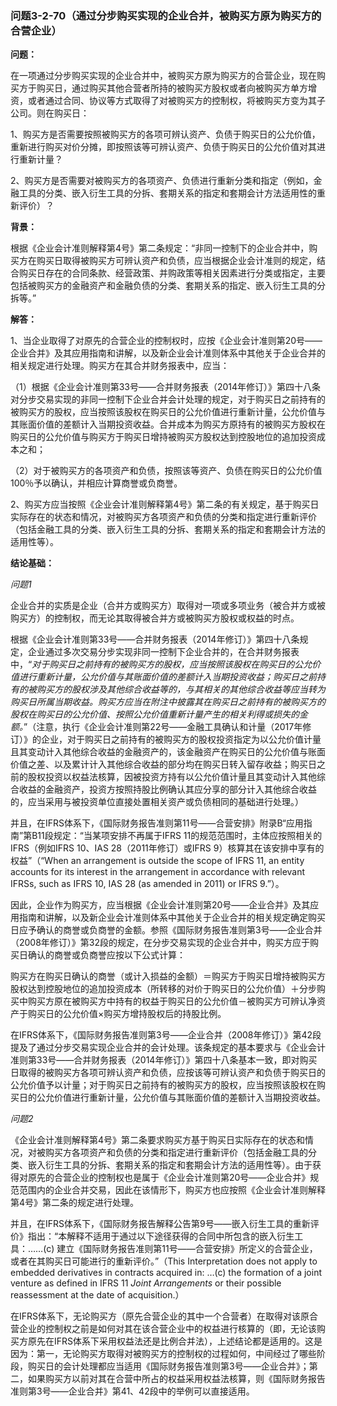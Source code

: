 ### 问题3-2-70（通过分步购买实现的企业合并，被购买方原为购买方的合营企业）

**问题：**

在一项通过分步购买实现的企业合并中，被购买方原为购买方的合营企业，现在购买方于购买日，通过购买其他合营者所持的被购买方股权或者向被购买方单方增资，或者通过合同、协议等方式取得了对被购买方的控制权，将被购买方变为其子公司。则在购买日：

1、购买方是否需要按照被购买方的各项可辨认资产、负债于购买日的公允价值，重新进行购买对价分摊，即按照该等可辨认资产、负债于购买日的公允价值对其进行重新计量？

2、购买方是否需要对被购买方的各项资产、负债进行重新分类和指定（例如，金融工具的分类、嵌入衍生工具的分拆、套期关系的指定和套期会计方法适用性的重新评价）？

**背景：**

根据《企业会计准则解释第4号》第二条规定：“非同一控制下的企业合并中，购买方在购买日取得被购买方可辨认资产和负债，应当根据企业会计准则的规定，结合购买日存在的合同条款、经营政策、并购政策等相关因素进行分类或指定，主要包括被购买方的金融资产和金融负债的分类、套期关系的指定、嵌入衍生工具的分拆等。”

**解答：**

1、当企业取得了对原先的合营企业的控制权时，应按《企业会计准则第20号——企业合并》及其应用指南和讲解，以及新企业会计准则体系中其他关于企业合并的相关规定进行处理。购买方在其合并财务报表中，应当：

（1）根据《企业会计准则第33号——合并财务报表（2014年修订）》第四十八条对分步交易实现的非同一控制下企业合并会计处理的规定，对于购买日之前持有的被购买方的股权，应当按照该股权在购买日的公允价值进行重新计量，公允价值与其账面价值的差额计入当期投资收益。合并成本为购买方原持有的被购买方股权在购买日的公允价值与购买方于购买日增持被购买方股权达到控股地位的追加投资成本之和；

（2）对于被购买方的各项资产和负债，按照该等资产、负债在购买日的公允价值100％予以确认，并相应计算商誉或负商誉。

2、购买方应当按照《企业会计准则解释第4号》第二条的有关规定，基于购买日实际存在的状态和情况，对被购买方各项资产和负债的分类和指定进行重新评价（包括金融工具的分类、嵌入衍生工具的分拆、套期关系的指定和套期会计方法的适用性等）。

**结论基础：**

*问题1*

企业合并的实质是企业（合并方或购买方）取得对一项或多项业务（被合并方或被购买方）的控制权，而无论其取得被合并方或被购买方股权或权益的时点。

根据《企业会计准则第33号——合并财务报表（2014年修订）》第四十八条规定，企业通过多次交易分步实现非同一控制下企业合并的，在合并财务报表中，“*对于购买日之前持有的被购买方的股权，应当按照该股权在购买日的公允价值进行重新计量，公允价值与其账面价值的差额计入当期投资收益；购买日之前持有的被购买方的股权涉及其他综合收益等的，与其相关的其他综合收益等应当转为购买日所属当期收益。购买方应当在附注中披露其在购买日之前持有的被购买方的股权在购买日的公允价值、按照公允价值重新计量产生的相关利得或损失的金额。*”（注意，执行《企业会计准则第22号——金融工具确认和计量（2017年修订）》的企业，对于购买日之前持有的被购买方的股权投资指定为以公允价值计量且其变动计入其他综合收益的金融资产的，该金融资产在购买日的公允价值与账面价值之差、以及累计计入其他综合收益的部分均在购买日转入留存收益；购买日之前的股权投资以权益法核算，因被投资方持有以公允价值计量且其变动计入其他综合收益的金融资产，投资方按照持股比例确认其应分享的部分计入其他综合收益的，应当采用与被投资单位直接处置相关资产或负债相同的基础进行处理。）

并且，在IFRS体系下，《国际财务报告准则第11号——合营安排》附录B“应用指南”第B11段规定：“当某项安排不再属于IFRS
11的规范范围时，主体应按照相关的IFRS（例如IFRS 10、IAS 28（2011年修订）或IFRS
9）核算其在该安排中享有的权益”（“When an arrangement is outside the scope of
IFRS 11, an entity accounts for its interest in the arrangement in accordance
with relevant IFRSs, such as IFRS 10, IAS 28 (as amended in 2011) or IFRS
9.”）。

因此，企业作为购买方，应当根据《企业会计准则第20号——企业合并》及其应用指南和讲解，以及新企业会计准则体系中其他关于企业合并的相关规定确定购买日应予确认的商誉或负商誉的金额。参照《国际财务报告准则第3号——企业合并（2008年修订）》第32段的规定，在分步交易实现的企业合并中，购买方应于购买日确认的商誉或负商誉应按以下公式计算：

购买方在购买日确认的商誉（或计入损益的金额）＝购买方于购买日增持被购买方股权达到控股地位的追加投资成本（所转移的对价于购买日的公允价值）＋分步购买中购买方原在被购买方中持有的权益于购买日的公允价值－被购买方可辨认净资产于购买日的公允价值×购买方增持股权后的持股比例。

在IFRS体系下，《国际财务报告准则第3号——企业合并（2008年修订）》第42段提及了通过分步交易实现企业合并的会计处理。该条规定的基本要求与《企业会计准则第33号——合并财务报表（2014年修订）》第四十八条基本一致，即对购买日取得的被购买方各项可辨认资产和负债，应按该等可辨认资产和负债于购买日的公允价值予以计量；对于购买日之前持有的被购买方的股权，应当按照该股权在购买日的公允价值进行重新计量，公允价值与其账面价值的差额计入当期投资收益。

*问题2*

《企业会计准则解释第4号》第二条要求购买方基于购买日实际存在的状态和情况，对被购买方各项资产和负债的分类和指定进行重新评价（包括金融工具的分类、嵌入衍生工具的分拆、套期关系的指定和套期会计方法的适用性等）。由于获得对原先的合营企业的控制权也是属于《企业会计准则第20号——企业合并》规范范围内的企业合并交易，因此在该情形下，购买方也应按照《企业会计准则解释第4号》第二条的规定进行处理。

并且，在IFRS体系下，《国际财务报告解释公告第9号——嵌入衍生工具的重新评价》指出：“本解释不适用于通过以下途径获得的合同中所包含的嵌入衍生工具：……(c)
建立《国际财务报告准则第11号——合营安排》所定义的合营企业，或者在其购买日可能进行的重新评价。”（This
Interpretation does not apply to embedded derivatives in contracts acquired in:
…(c) the formation of a joint venture as defined in IFRS 11 *Joint Arrangements*
or their possible reassessment at the date of acquisition.）

在IFRS体系下，无论购买方（原先合营企业的其中一个合营者）在取得对该原合营企业的控制权之前是如何对其在该合营企业中的权益进行核算的（即，无论该购买方原先在IFRS体系下采用权益法还是比例合并法），上述结论都是适用的。这是因为：第一，无论购买方取得对被购买方的控制权的过程如何，中间经过了哪些阶段，购买日的会计处理都应当适用《国际财务报告准则第3号——企业合并》；第二，如果购买方以前对其在合营中所占的权益采用权益法核算，则《国际财务报告准则第3号——企业合并》第41、42段中的举例可以直接适用。
